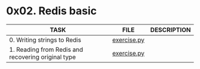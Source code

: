 # 0x02. Redis basic

| TASK                                               | FILE                       | DESCRIPTION |
|----------------------------------------------------|----------------------------|-------------|
| 0. Writing strings to Redis                        | [exercise.py](exercise.py) |             |
| 1. Reading from Redis and recovering original type | [exercise.py](exercise.py) |             |

